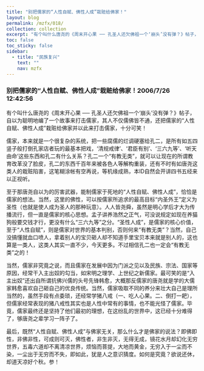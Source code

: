```yaml
---
title: "别把儒家的“人性自赋、佛性人成”栽赃给佛家！"
layout: blog
permalink: /mzfx/018/
collection: collection
excerpt: "有个叫什么唐尧的《周末开心果 ── 孔圣人还欠佛祖一个‘崩头’没有弹？》帖子，自以为聪明地编了一个故事来打击儒家，其人不仅儒佛皆不通，还把儒家的“人性自赋、佛性人成”栽赃给佛家并以此来打击儒家，十分可笑！"
toc: false
toc_sticky: false
sidebar:
  - title: "民族复兴"
    text: ""
    nav: mzfx
---
```


### 别把儒家的“人性自赋、佛性人成”栽赃给佛家！2006/7/26 12:42:56 

有个叫什么唐尧的《周末开心果 ── 孔圣人还欠佛祖一个‘崩头’没有弹？》帖子，自以为聪明地编了一个故事来打击儒家，其人不仅儒佛皆不通，还把儒家的“人性自赋、佛性人成”栽赃给佛家并以此来打击儒家，十分可笑！
 
儒家，本来就是一个很复杂的系统，把一些腐儒的烂调硬塞给孔二，是所有如五四竖子般打倒孔家店者玩的最基本把戏，‘清规戒律’、‘君臣有别’、‘三六九等’、‘听天由命’这些东西和孔二有什么关系？孔二一个“有教无类”，就可以让现在的所谓教育改革没了脸皮，孔二的东西千百年来被各色人等解构重装，还有不时有如唐尧这类人的栽赃陷害，这笔糊涂帐有空再说，等机缘成熟，本ID自然会开讲四书五经来以正视听。

至于那唐尧自以为的厉害武器，能制儒家于死地的“人性自赋、佛性人成”，恰恰是儒家的想法。当然，这里的佛性，可以按儒家所追求的最高目标“内圣外王”定义为圣性（也就是使人成为圣人的那种玩意）。人人皆尧舜，虽然是明心学后才大为传播流行，但一直是儒家的核心思想。孟子讲养浩然之正气，可没说规定如现在养猫狗般要交钱才行，更没有什么“三六九等”之分。“圣性人成”，是儒家的核心价值，至于“人性自赋”，则是儒家对世界的基本判别，否则何来“有教无类”？当然，自己没搞懂就血口喷人，拿着别人的宝贝砸人却不知道手里宝贝本来就是别人的，这也算是一类人，这类人其实一直不少，今天更多。不过相信孔二也一定会“有教无类”之的！

当然，儒家非究竟之说，而且儒家在发展中因为门派之见以及民族、宗法、国家等原因，经常干入主出奴的勾当，如宋明之理学、上世纪之新儒家。最可笑的是“入主出奴”还出自所谓抗佛兴儒的头号先锋韩愈，大概那反儒家的唐尧就是学的大儒家韩愈喜欢自己砸自己的优良传统。当然，儒家吸取不同的养分来壮大自己是理所当然的，虽然手段有点委琐，还经常学猪八戒（一、吃人心果。二、倒打一耙），但儒家经常表现的猪八戒性其实也是人性中常有的事情，也不能光怪了儒家。毕竟，儒家最终还是坚持了他们最初的理想，在这纷乱的世界中，这已经十分难得了，够唐尧之辈学习一阵子了。

最后，既然“人性自赋、佛性人成”与佛家无关，那么什么才是佛家的说法？即佛即性，非佛非性，可成则可灭，佛性者，非生非灭，无得无成，镜花水月却幻化无穷世界，五毒六道却不离清凉世界，烦恼而菩提，大地而黄金，无穷入于一尘而不染，一尘出于无穷而不失，即如此，犹是人之意识猜度。如何是究竟？欲说还休，却道天凉好个秋。参！